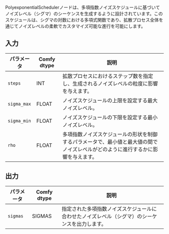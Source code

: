 
PolyexponentialSchedulerノードは、多項指数ノイズスケジュールに基づいてノイズレベル（シグマ）のシーケンスを生成するように設計されています。このスケジュールは、シグマの対数における多項式関数であり、拡散プロセス全体を通じてノイズレベルの柔軟でカスタマイズ可能な進行を可能にします。

## 入力

| パラメータ  | Comfy dtype | 説明                                                                                                                             |
| ----------- | ----------- | -------------------------------------------------------------------------------------------------------------------------------- |
| `steps`     | INT         | 拡散プロセスにおけるステップ数を指定し、生成されるノイズレベルの粒度に影響を与えます。                                           |
| `sigma_max` | FLOAT       | ノイズスケジュールの上限を設定する最大ノイズレベル。                                                                             |
| `sigma_min` | FLOAT       | ノイズスケジュールの下限を設定する最小ノイズレベル。                                                                             |
| `rho`       | FLOAT       | 多項指数ノイズスケジュールの形状を制御するパラメータで、最小値と最大値の間でノイズレベルがどのように進行するかに影響を与えます。 |

## 出力

| パラメータ | Comfy dtype | 説明                                                                                           |
| ---------- | ----------- | ---------------------------------------------------------------------------------------------- |
| `sigmas`   | SIGMAS      | 指定された多項指数ノイズスケジュールに合わせたノイズレベル（シグマ）のシーケンスを出力します。 |
